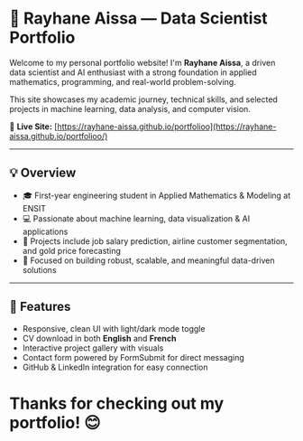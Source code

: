 # 🌟 Rayhane Aissa — Data Scientist Portfolio

Welcome to my personal portfolio website! I'm **Rayhane Aissa**, a driven data scientist and AI enthusiast with a strong foundation in applied mathematics, programming, and real-world problem-solving.

This site showcases my academic journey, technical skills, and selected projects in machine learning, data analysis, and computer vision.

🔗 **Live Site:** [https://rayhane-aissa.github.io/portfolioo](https://rayhane-aissa.github.io/portfolioo/)

---

## 💡 Overview

- 🎓 First-year engineering student in Applied Mathematics & Modeling at ENSIT
- 💻 Passionate about machine learning, data visualization & AI applications
- 🔬 Projects include job salary prediction, airline customer segmentation, and gold price forecasting
- 🎯 Focused on building robust, scalable, and meaningful data-driven solutions

---

## 🚀 Features

- Responsive, clean UI with light/dark mode toggle
- CV download in both **English** and **French**
- Interactive project gallery with visuals
- Contact form powered by FormSubmit for direct messaging
- GitHub & LinkedIn integration for easy connection
# Thanks for checking out my portfolio! 😊

